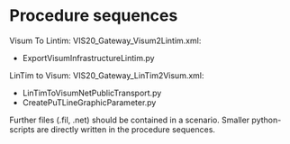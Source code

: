 # Procedure sequences
Visum To Lintim: VIS20_Gateway_Visum2Lintim.xml:
  * ExportVisumInfrastructureLintim.py

LinTim to Visum: VIS20_Gateway_LinTim2Visum.xml:
  * LinTimToVisumNetPublicTransport.py
  * CreatePuTLineGraphicParameter.py

Further files (.fil, .net) should be contained in a scenario. Smaller python-scripts are directly written in the procedure sequences.
